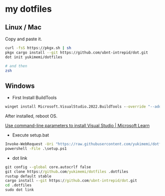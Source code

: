 # my dotfiles

## Linux / Mac

Copy and paste it.

```sh
curl -fsS https://pkgx.sh | sh
pkgx cargo install --git https://github.com/ubnt-intrepid/dot.git
dot init yukimemi/dotfiles

# and then
zsh
```

## Windows

- First Install BuildTools

```bat
winget install Microsoft.VisualStudio.2022.BuildTools --override "--add Microsoft.VisualStudio.Workload.VCTools"
```

After installed, reboot OS.

[Use command-line parameters to install Visual Studio | Microsoft Learn](https://learn.microsoft.com/en-us/visualstudio/install/use-command-line-parameters-to-install-visual-studio)

- Execute setup.bat

```bat
Invoke-WebRequest -Uri "https://raw.githubusercontent.com/yukimemi/dotfiles/main/win/setup.ps1" -OutFile "setup.ps1"
powershell -File .\setup.ps1
```

- dot link

```bat
git config --global core.autocrlf false
git clone https://github.com/yukimemi/dotfiles .dotfiles
rustup default stable
cargo install --git https://github.com/ubnt-intrepid/dot.git
cd .dotfiles
sudo dot link
```
